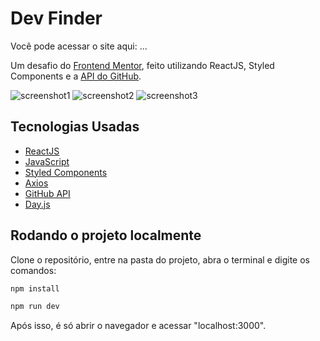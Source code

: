 # Dev Finder

Você pode acessar o site aqui: ...

Um desafio do [Frontend Mentor](https://www.frontendmentor.io/), feito utilizando ReactJS, Styled Components e a [API do GitHub](https://docs.github.com/en/rest).

![screenshot1](https://user-images.githubusercontent.com/62220657/155555260-871b8c8a-f2d0-47d7-8c5d-3fea31bd6a50.png)
![screenshot2](https://user-images.githubusercontent.com/62220657/155555271-ec767477-c6a3-41bf-a0bc-1cd4e82bf7e0.png)
![screenshot3](https://user-images.githubusercontent.com/62220657/155555281-3dede89e-514a-4e23-ba6c-fd1cb95ee1a2.png)

## Tecnologias Usadas

* [ReactJS](https://pt-br.reactjs.org/)
* [JavaScript](https://developer.mozilla.org/pt-BR/docs/Web/JavaScript)
* [Styled Components](https://styled-components.com/)
* [Axios](https://www.npmjs.com/package/axios)
* [GitHub API](https://docs.github.com/en/rest)
* [Day.js](https://www.npmjs.com/package/dayjs)

## Rodando o projeto localmente

Clone o repositório, entre na pasta do projeto, abra o terminal e digite os comandos:

```sh
npm install
```

```sh
npm run dev
```

Após isso, é só abrir o navegador e acessar "localhost:3000".
